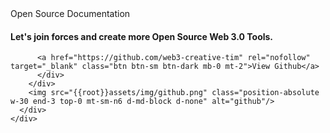 <section class="py-3 my-7">
  <div class="container">
    <div class="row position-relative overflow-hidden mb-2">
      <div class="col-12">
        <div class="card position-relative shadow-lg bg-primary">
        <div class="card-body p-md-5 p-4">
          <span class="text-dark text-lg font-weight-bold">Open Source Documentation</span>
          <h4 class="my-2 text-dark text-4xl font-weight-black col-md-6">Let's join forces and create more Open Source Web 3.0 Tools.</h4>

          <a href="https://github.com/web3-creative-tim" rel="nofollow" target="_blank" class="btn btn-sm btn-dark mb-0 mt-2">View Github</a>
          </div>
        </div>
        <img src="{{root}}assets/img/github.png" class="position-absolute w-30 end-3 top-0 mt-sm-n6 d-md-block d-none" alt="github"/>
      </div>
    </div>
  </div>
</section>

